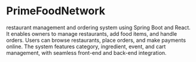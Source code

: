 # PrimeFoodNetwork
restaurant management and ordering system using Spring Boot and React. It enables owners to manage restaurants, add food items, and handle orders. Users can browse restaurants, place orders, and make payments online. The system features category, ingredient, event, and cart management, with seamless front-end and back-end integration.
